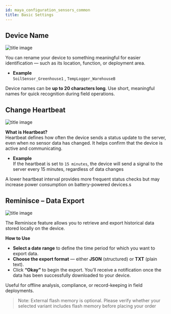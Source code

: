 ```yaml
---
id: maya_configuration_sensors_common
title: Basic Settings
---
```


## Device Name

![title image](/img/mayascreens/name.svg)

You can rename your device to something meaningful for easier identification — such as its location, function, or deployment area.

- **Example**  
  `SoilSensor_Greenhouse1` , `TempLogger_WarehouseB`

Device names can be **up to 20 characters long**. Use short, meaningful names for quick recognition during field operations.

## Change Heartbeat

![title image](/img/mayascreens/heartbeat.svg)

**What is Heartbeat?**  
Heartbeat defines how often the device sends a status update to the server, even when no sensor data has changed. It helps confirm that the device is active and communicating.

- **Example**  
  If the heartbeat is set to `15 minutes`, the device will send a signal to the server every 15 minutes, regardless of data changes

A lower heartbeat interval provides more frequent status checks but may increase power consumption on battery-powered devices.s

## Reminisce – Data Export

![title image](/img/mayascreens/reminas.svg)

The Reminisce feature allows you to retrieve and export historical data stored locally on the device.

**How to Use**  
  - **Select a date range** to define the time period for which you want to export data.
  - **Choose the export format** — either **JSON** (structured) or **TXT** (plain text).
  - Click **“Okay”** to begin the export. You’ll receive a notification once the data has been successfully downloaded to your device.

Useful for offline analysis, compliance, or record-keeping in field deployments.

>Note: External flash memory is optional. Please verify whether your selected variant includes flash memory before placing your order
